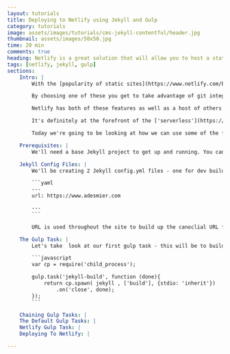 ```yaml
---
layout: tutorials
title: Deploying to Netlify using Jekyll and Gulp
category: tutorials
image: assets/images/tutorials/cms-jekyll-contentful/header.jpg
thumbnail: assets/images/50x50.jpg
time: 20 min
comments: true
heading: Netlify is a great solution that will allow you to host a static website, for free! Here were going to look at how to deploy your Jekyll based website to Netlify using the Gulp task runner.
tags: [netlify, jekyll, gulp]
sections:
    Intro: |
        With the [popularity of static sites](https://www.netlify.com/blog/2016/05/02/top-ten-static-website-generators/) on the rise, there are a growing number of hosting solutions for them. You can decide to take the rather archaic approach and FTP your static files up to a 'GoDaddy' server. Or chose a more sophisticated solution like GitHub Pages or [Netlify](https://www.netlify.com) to host your files.<br /><br />

        By choosing one of these you get to take advantage of git integration - so you can version your website code in git, push the changes and the results will be deployed. Most hosting sites also utilise a content delivery network (CDN) - your content is distributed around the world so your global visitors are able to access your site faster.<br /><br />

        Netlify has both of these features as well as a host of others such as, custom domain setup, form generation and password protection. It's a great cost-effective solution to host your static site and with the company being only a few years old, it's growing in popularity massively with new features and tool sets being added frequently.<br /><br />

        It's definitely at the forefront of the ['serverless'](https://en.wikipedia.org/wiki/Serverless_computing) movement. This is the idea where web and app creators don't have to bother about provisioning their infrastructure. They can deploy to something like Netlify and this looks after everything backend wise like DNS, CDN, scaling, freeing up time for the developer to concentrate on their app. It's a movement that's really fascinating and something that has great potential.<br /><br />

        Today we're going to be looking at how we can use some of the feature of Netlify to host our Jekyll site. We'll be using [Gulp](http://gulpjs.com/) to package our assets, such as our CSS files, building the site with Jekyll and then deploying the site to Netlify.<br /><br />

    Prerequisites: |
        We'll need a base Jekyll project to get up and running. You can clone the jeykll-base-template repo which includes the gulp file we'll be going through. We'll also assuming a working knowledge of Gulp, how to install it and it's main principles. I learned all of these for various articles, one being ... which is great at stepping through the gulp tooling process for beginners.

    Jekyll Config Files: |
        We'll be creating 2 Jekyll config.yml files - one for dev builds for our development environment and one for our live builds onto Netlify. Within these two files you can put anything that will be specific to either your dev or live build - the main thing in my config file is the URL variable

        ```yaml
        ---
        url: https://www.adesmier.com

        ---
        ```

        URL is used throughout the site to build up the canoclial URL for each page. This will obviously be something like 'localhost' on my dev build. We can then pass these files into different gulp tasks so that to correct Jekyll site for our environment is built.<br /><br />

    The Gulp Task: |
        Let's take  look at our first gulp task - this will be to build out jekyll site

        ```javascript
        var cp = require('child_process');

        gulp.task('jekyll-build', function (done){
            return cp.spawn( jekyll , ['build'], {stdio: 'inherit'})
                .on('close', done);
        });
        ```

    Chaining Gulp Tasks: |
    The Default Gulp Tasks: |
    Netlify Gulp Task: |
    Deploying To Netlify: |

---
```

